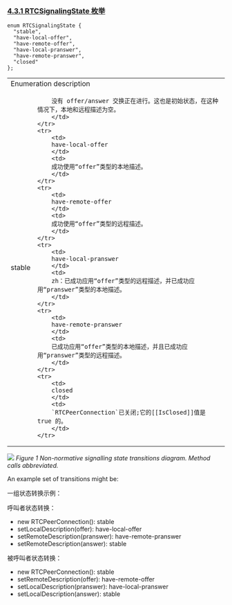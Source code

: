 ### [4.3.1 RTCSignalingState 枚举](http://w3c.github.io/webrtc-pc/#rtcsignalingstate-enum)

```
enum RTCSignalingState {
  "stable",
  "have-local-offer",
  "have-remote-offer",
  "have-local-pranswer",
  "have-remote-pranswer",
  "closed"
};
```

<table>
	<tr>
		<td colspan="2">
		Enumeration description
		</td>
	</tr>
	<tr>
		<td>
		stable
		</td>
		<td>
		
		没有 offer/answer 交换正在进行。这也是初始状态，在这种情况下，本地和远程描述为空。
		</td>
	</tr>
	<tr>
		<td>
		have-local-offer	
		</td>
		<td>
		成功使用“offer”类型的本地描述。
		</td>
	</tr>
	<tr>
		<td>
		have-remote-offer	
		</td>
		<td>
		成功使用“offer”类型的远程描述。
		</td>
	</tr>
	<tr>
		<td>
		have-local-pranswer	
		</td>
		<td>
		zh：已成功应用“offer”类型的远程描述，并已成功应用“pranswer”类型的本地描述。
		</td>
	</tr>
	<tr>
		<td>
		have-remote-pranswer	
		</td>
		<td>
		已成功应用“offer”类型的本地描述，并且已成功应用“pranswer”类型的远程描述。
		</td>
	</tr>
	<tr>
		<td>
		closed	
		</td>
		<td>
		`RTCPeerConnection`已关闭;它的[[IsClosed]]值是 true 的。
		</td>
	</tr>
</table>

![](/image/peerstates.png)
*Figure 1 Non-normative signalling state transitions diagram. Method calls abbreviated.*

An example set of transitions might be:

一组状态转换示例：

呼叫者状态转换：

- new RTCPeerConnection(): stable
- setLocalDescription(offer): have-local-offer
- setRemoteDescription(pranswer): have-remote-pranswer
- setRemoteDescription(answer): stable



被呼叫者状态转换：

- new RTCPeerConnection(): stable
- setRemoteDescription(offer): have-remote-offer
- setLocalDescription(pranswer): have-local-pranswer
- setLocalDescription(answer): stable


